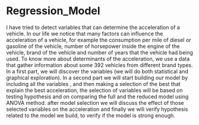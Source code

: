 # Regression_Model

I have tried to detect variables that can determine the acceleration of a vehicle. In our life we notice that many factors can influence the acceleration of a vehicle, for example the consumption per mile of diesel or gasoline of the vehicle, number of horsepower inside the engine of the vehicle, brand of the vehicle and number of years that the vehicle had being used.
To know more about determinants of the acceleration, we use a data that gather information about some 392 vehicles from different brand types.
In a first part, we will discover the variables (we will do both statistical and graphical exploration).
In a second part we will start building our model by including all the variables , and then making a selection of the best that explain the best acceleration, the selection of variables will be based on testing hypothesis and on comparing the full and the reduced model using ANOVA method.
after model selection we will discuss the effect of those selected variables on the acceleration and finally we will verify hypothesis related to the model we build, to verify if the model is strong enough.
